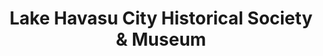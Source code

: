 ---
layout: repo
title: "Lake Havasu City Historical Society & Museum"
id: 13164
permalink: repos/13164/
---